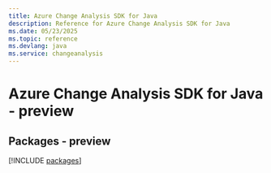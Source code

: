 ```yaml
---
title: Azure Change Analysis SDK for Java
description: Reference for Azure Change Analysis SDK for Java
ms.date: 05/23/2025
ms.topic: reference
ms.devlang: java
ms.service: changeanalysis
---
```

# Azure Change Analysis SDK for Java - preview
## Packages - preview
[!INCLUDE [packages](change-analysis-index.md)]
